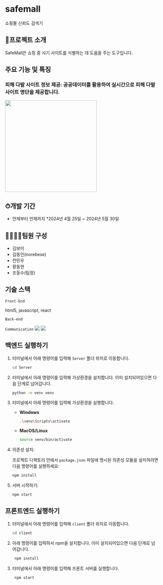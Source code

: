 # safemall
쇼핑몰 신뢰도 검색기

## 🎣프로젝트 소개
SafeMall은 쇼핑 중 사기 사이트를 식별하는 데 도움을 주는 도구입니다.

## 주요 기능 및 특징
### 피해 다발 사이트 정보 제공: 공공데이터를 활용하여 실시간으로 피해 다발 사이트 명단을 제공합니다.
<img src="src/main/webapp/resources/images/readme images/sea api.png" height="300">

## ⏱개발 기간
* 언제부터 언제까지
  *2024년 4월 25일 ~ 2024년 5월 30일

## 👨‍👨‍👦‍👦팀원 구성
* 김보미
* 김동인(norebese)
* 전민우
* 황동현
* 조동수(팀장)


## 기술 스택
`Front-End` 

html5, javascript, react

`Back-end`



`Communication`
<img src="https://img.shields.io/badge/notion-000000?style=flat-square&logo=notion&logoColor=white">
<img src="https://img.shields.io/badge/github-181717?style=flat-square&logo=github&logoColor=white">

## 백엔드 실행하기

1. 터미널에서 아래 명령어를 입력해 `Server` 폴더 위치로 이동합니다.

    ```bash
    cd Server
    ```

2. 터미널에서 아래 명령어를 입력해 가상환경을 설치합니다. 이미 설치되어있으면 다음 단계로 넘어갑니다.

    ```bash
    python -m venv venv
    ```

3. 터미널에서 아래 명령어를 입력해 가상환경을 실행합니다.

    - **Windows**

        ```bash
        .\venv\Scripts\activate
        ```

    - **MacOS/Linux**

        ```bash
        source venv/bin/activate
        ```

4. 의존성 설치:

   프로젝트 디렉토리 안에서 `package.json` 파일에 명시된 의존성 모듈을 설치하려면 다음 명령어를 실행하세요:

    ```bash
    npm install
    ```

5. 서버 시작하기:

    ```bash
    npm start
    ```

## 프론트엔드 실행하기

1. 터미널에서 아래 명령어를 입력해 `client` 폴더 위치로 이동합니다.

    ```bash
    cd client
    ```
2. 아래 명령어를 입력하서 npm을 설치합니다. 이미 설치되어있으면 다음 단계로 넘어갑니다.

   ```bash
    npm install
    ```
3. 터미널에서 아래 명령어를 입력해 프론트 서버를 실행합니다.

   ```bash
    npm start
    ```
